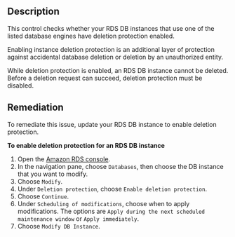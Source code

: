 ## Description

This control checks whether your RDS DB instances that use one of the listed database engines have deletion protection enabled.

Enabling instance deletion protection is an additional layer of protection against accidental database deletion or deletion by an unauthorized entity.

While deletion protection is enabled, an RDS DB instance cannot be deleted. Before a deletion request can succeed, deletion protection must be disabled.

## Remediation

To remediate this issue, update your RDS DB instance to enable deletion protection.

**To enable deletion protection for an RDS DB instance**

1. Open the [Amazon RDS console](https://console.aws.amazon.com/rds/).
2. In the navigation pane, choose `Databases`, then choose the DB instance that you want to modify.
3. Choose `Modify`.
4. Under `Deletion protection`, choose `Enable deletion protection`.
5. Choose `Continue`.
6. Under `Scheduling of modifications`, choose when to apply modifications. The options are `Apply during the next scheduled maintenance window` or `Apply immediately`.
7. Choose `Modify DB Instance`.